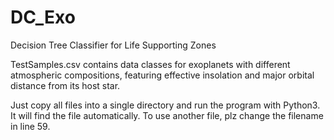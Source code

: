 # DC_Exo
Decision Tree Classifier for Life Supporting Zones

TestSamples.csv contains data classes for exoplanets with different atmospheric compositions, featuring effective insolation and
major orbital distance from its host star.

Just copy all files into a single directory and run the program with Python3. It will find the file automatically.
To use another file, plz change the filename in line 59.



